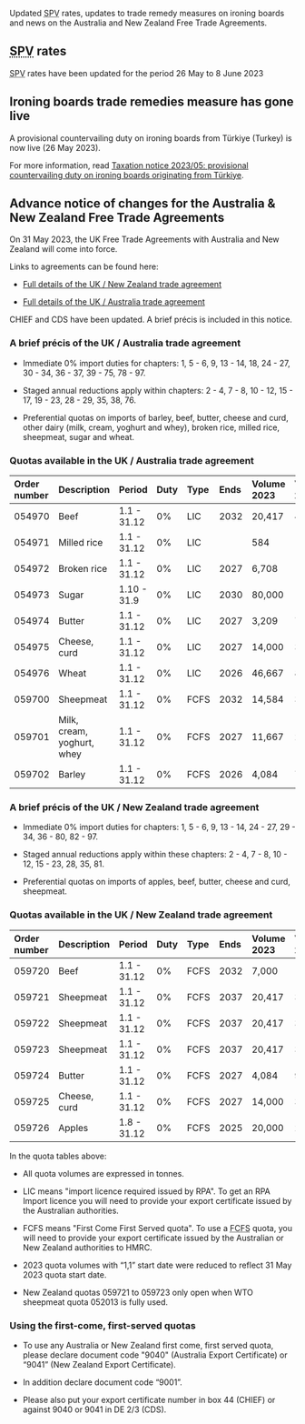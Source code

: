 Updated <abbr title="Simplified Procedure Value">SPV</abbr> rates, updates to trade remedy measures on ironing boards and news on the Australia and New Zealand Free Trade Agreements.

## <abbr title="Simplified Procedure Value">SPV</abbr> rates
<abbr title="Simplified Procedure Value">SPV</abbr> rates have been updated for the period 26 May to 8 June 2023

## Ironing boards trade remedies measure has gone live

A provisional countervailing duty on ironing boards from Türkiye (Turkey) is now live (26 May 2023).

For more information, read [Taxation notice 2023/05: provisional countervailing duty on ironing boards originating from Türkiye](https://www.gov.uk/government/publications/trade-remedies-notice-provisional-countervailing-duty-on-ironing-boards-from-turkiye/taxation-notice-202306-provisional-countervailing-duty-on-ironing-boards-originating-from-turkiye).

## Advance notice of changes for the Australia & New Zealand Free Trade Agreements

On 31 May 2023, the UK Free Trade Agreements with Australia and New Zealand will come into force. 

Links to agreements can be found here:

- [Full details of the UK / New Zealand trade agreement](https://assets.publishing.service.gov.uk/government/uploads/system/uploads/attachment_data/file/1150907/2023_04_12_-_New_Zealand_Tariff_Reference_Document_v1.1.docx)

- [Full details of the UK / Australia trade agreement](https://assets.publishing.service.gov.uk/government/uploads/system/uploads/attachment_data/file/1138857/Final_Australia_Preferential_Tariff_Reference_Document.docx)

CHIEF and CDS have been updated. A brief précis is included in this notice.

### A brief précis of the UK / Australia trade agreement

- Immediate 0% import duties for chapters: 1, 5 - 6, 9, 13 - 14, 18, 24 - 27, 30 - 34, 36 - 37, 39 - 75, 78 - 97.  

- Staged annual reductions apply within chapters: 2 - 4, 7 - 8, 10 - 12, 15 - 17, 19 - 23, 28 - 29, 35, 38, 76.  

- Preferential quotas on imports of barley, beef, butter, cheese and curd, other dairy (milk, cream, yoghurt and whey), broken rice, milled rice, sheepmeat, sugar and wheat.

### Quotas available in the UK / Australia trade agreement

|Order number|Description|Period|Duty|Type|Ends|Volume 2023|Volume 2024|Volume 2025|Volume 2026|Volume 2027|
|:----|:----|:----|:----|:----|:----|:----|:----|:----|:----|:----|
|054970|Beef|1.1 - 31.12|0%|LIC|2032|20,417|43,333|51,667|60,000|68,333|
|054971|Milled rice|1.1 - 31.12|0%|LIC| |584|1,000|1,000|1,000|1,000|
|054972|Broken rice|1.1 - 31.12|0%|LIC|2027|6,708|11,500|11,500|11,500|End|
|054973|Sugar|1.10 - 31.9|0%|LIC|2030|80,000|100,000|120,000|140,000|160,000|
|054974|Butter|1.1 - 31.12|0%|LIC|2027|3,209|7,000|8,500|10,000|11,500|
|054975|Cheese, curd|1.1 - 31.12|0%|LIC|2027|14,000|30,000|36,000|42,000|48,000|
|054976|Wheat|1.1 - 31.12|0%|LIC|2026|46,667|80,000|80,000|80,000|End|
|059700|Sheepmeat|1.1 - 31.12|0%|FCFS|2032|14,584|30,556|36,111|41,667| |
|059701|Milk, cream, yoghurt, whey|1.1 - 31.12|0%|FCFS|2027|11,667|20,000|20,000|20,000|20,000|
|059702|Barley|1.1 - 31.12|0%|FCFS|2026|4,084|7,000|7,000|7,000|End|


### A brief précis of the UK / New Zealand trade agreement

- Immediate 0% import duties for chapters: 1, 5 - 6, 9, 13 - 14, 24 - 27, 29 - 34, 36 - 80, 82 - 97.

- Staged annual reductions apply within these chapters: 2 - 4, 7 - 8, 10 - 12, 15 - 23, 28, 35, 81.  

- Preferential quotas on imports of apples, beef, butter, cheese and curd, sheepmeat.

### Quotas available in the UK / New Zealand trade agreement

|Order number|Description|Period|Duty|Type|Ends|Volume 2023|Volume 2024|Volume 2025|Volume 2026|Volume 2027|
|:----|:----|:----|:----|:----|:----|:----|:----|:----|:----|:----|
|059720|Beef|1.1 - 31.12|0%|FCFS|2032|7,000|14,980|17,960|20,940|23,920|
|059721|Sheepmeat|1.1 - 31.12|0%|FCFS|2037|20,417|35,000|35,000|35,000|50,000|
|059722|Sheepmeat|1.1 - 31.12|0%|FCFS|2037|20,417|35,000|35,000|35,000|50,000|
|059723|Sheepmeat|1.1 - 31.12|0%|FCFS|2037|20,417|35,000|35,000|35,000|50,000|
|059724|Butter|1.1 - 31.12|0%|FCFS|2027|4,084|9,000|11,000|13,000|15,000|
|059725|Cheese, curd|1.1 - 31.12|0%|FCFS|2027|14,000|30,000|36,000|42,000|48,000|
|059726|Apples|1.8 - 31.12|0%|FCFS|2025|20,000|20,000|20,000|End| |

In the quota tables above:

- All quota volumes are expressed in tonnes.

- LIC means "import licence required issued by RPA". To get an RPA Import licence you will need to provide your export certificate issued by the Australian authorities.

- FCFS means "First Come First Served quota". To use a <abbr title="First Come First Served">FCFS</abbr> quota, you will need to provide your export certificate issued by the Australian or New Zealand authorities to HMRC.

- 2023 quota volumes with “1,1” start date were reduced to reflect 31 May 2023 quota start date.

- New Zealand quotas 059721 to 059723 only open when WTO sheepmeat quota 052013 is fully used.

### Using the first-come, first-served quotas

- To use any Australia or New Zealand first come, first served quota, please declare document code "9040" (Australia Export Certificate) or “9041” (New Zealand Export Certificate).

- In addition declare document code “9001”.

- Please also put your export certificate number in box 44 (CHIEF) or against 9040 or 9041 in DE 2/3 (CDS).   
